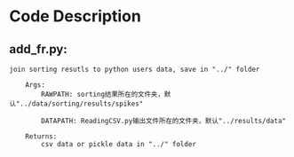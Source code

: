 # Code Description
## add_fr.py: 

    join sorting resutls to python users data, save in "../" folder

        Args:
            RAWPATH: sorting结果所在的文件夹，默认"../data/sorting/results/spikes"
            
            DATAPATH: ReadingCSV.py输出文件所在的文件夹，默认"../results/data"

        Returns:
            csv data or pickle data in "../" folder
